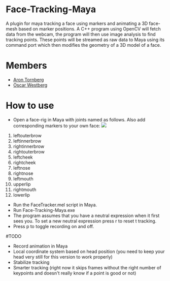 # Face-Tracking-Maya
A plugin for maya tracking a face using markers and animating a 3D face-mesh based on marker positions. A C++ program using OpenCV will fetch data from the webcam, the program will then use image analysis to find tracking points. These points will be streamed as raw data to Maya using its command port which then modifies the geometry of a 3D model of a face.

# Members
* [Aron Tornberg](https://github.com/AronTornberg)  
* [Oscar Westberg](http://oscarwestberg.github.io)  

# How to use
* Open a face-rig in Maya with joints named as follows. Also add corresponding markers to your own face:
![](https://github.com/oscarwestberg/Face-Tracking-Maya/raw/master/rigreference.jpg)
1. leftouterbrow
2. leftinnerbrow
3. rightinnerbrow
4. rightouterbrow
5. leftcheek
6. rightcheek
7. leftnose
8. rightnose
9. leftmouth
10. upperlip
11. rightmouth
12. lowerlip

* Run the FaceTracker.mel script in Maya.
* Run Face-Tracking-Maya.exe
* The program assumes that you have a neutral expression when it first sees you. To set a new neutral expression press r to reset t tracking.
* Press p to toggle recording on and off.

#TODO
* Record animation in Maya
* Local coordinate system based on head position (you need to keep your head very still for this version to work properly)
* Stabilize tracking
* Smarter tracking (right now it skips frames without the right number of keypoints and doesn't really know if a point is good or not)